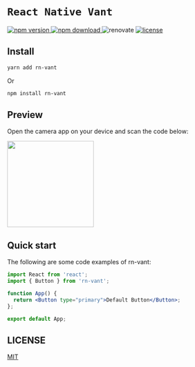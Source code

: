 # `React Native Vant`

<p>
  <a href="https://npmjs.org/package/rn-vant" target="_blank" referrerpolicy="no-referrer">
    <img src="https://img.shields.io/npm/v/rn-vant.svg?style=flat-square" alt="npm version" />
  </a>
  <a href="https://npmjs.org/package/rn-vant" target="_blank" referrerpolicy="no-referrer">
    <img src="https://img.shields.io/npm/dm/rn-vant.svg?style=flat-square" alt="npm download" />
  </a>
  <img src="https://img.shields.io/badge/renovate-enabled-brightgreen.svg?style=flat-square" alt="renovate" />
  <a href="https://github.com/3lang3/rn-vant/discussions" target="_blank" referrerpolicy="no-referrer">
    <img src="https://img.shields.io/npm/l/rn-vant?style=flat-square" alt="license" />
  </a>
</p>

## Install

```sh
yarn add rn-vant
```

Or

```sh
npm install rn-vant
```

## Preview

Open the camera app on your device and scan the code below:

<img src="https://qr.expo.dev/expo-go?owner=kebai&slug=rn-vant-example&releaseChannel=default&host=exp.host" width="200" />

## Quick start

The following are some code examples of rn-vant:

```jsx
import React from 'react';
import { Button } from 'rn-vant';

function App() {
  return <Button type="primary">Default Button</Button>;
};

export default App;
```

## LICENSE

[MIT](https://en.wikipedia.org/wiki/MIT_License)
